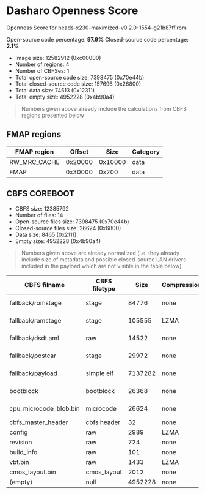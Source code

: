# Dasharo Openness Score

Openness Score for heads-x230-maximized-v0.2.0-1554-g21b87ff.rom

Open-source code percentage: **97.9%**
Closed-source code percentage: **2.1%**

* Image size: 12582912 (0xc00000)
* Number of regions: 4
* Number of CBFSes: 1
* Total open-source code size: 7398475 (0x70e44b)
* Total closed-source code size: 157696 (0x26800)
* Total data size: 74513 (0x12311)
* Total empty size: 4952228 (0x4b90a4)

> Numbers given above already include the calculations from CBFS regions
> presented below

## FMAP regions

| FMAP region | Offset | Size | Category |
| ----------- | ------ | ---- | -------- |
| RW_MRC_CACHE | 0x20000 | 0x10000 | data |
| FMAP | 0x30000 | 0x200 | data |

## CBFS COREBOOT

* CBFS size: 12385792
* Number of files: 14
* Open-source files size: 7398475 (0x70e44b)
* Closed-source files size: 26624 (0x6800)
* Data size: 8465 (0x2111)
* Empty size: 4952228 (0x4b90a4)

> Numbers given above are already normalized (i.e. they already include size
> of metadata and possible closed-source LAN drivers included in the payload
 > which are not visible in the table below)

| CBFS filname | CBFS filetype | Size | Compression | Category |
| ------------ | ------------- | ---- | ----------- | -------- |
| fallback/romstage | stage | 84776 | none | open-source |
| fallback/ramstage | stage | 105555 | LZMA | open-source |
| fallback/dsdt.aml | raw | 14522 | none | open-source |
| fallback/postcar | stage | 29972 | none | open-source |
| fallback/payload | simple elf | 7137282 | none | open-source |
| bootblock | bootblock | 26368 | none | open-source |
| cpu_microcode_blob.bin | microcode | 26624 | none | closed-source |
| cbfs_master_header | cbfs header | 32 | none | data |
| config | raw | 2989 | LZMA | data |
| revision | raw | 724 | none | data |
| build_info | raw | 101 | none | data |
| vbt.bin | raw | 1433 | LZMA | data |
| cmos_layout.bin | cmos_layout | 2012 | none | data |
| (empty) | null | 4952228 | none | empty |
